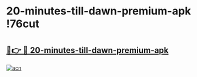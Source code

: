 # 20-minutes-till-dawn-premium-apk !76cut

# <h2><a href="https://slqohs.esa.edu.pl?title=20-minutes-till-dawn-premium-apk&ref=76cut">🔗👉 🔴 20-minutes-till-dawn-premium-apk</a></h2>

[![acn](https://github.com/user-attachments/assets/0f9c940e-d8b0-45ae-aac7-cd30a18b3e1c)](https://slqohs.esa.edu.pl?title=20-minutes-till-dawn-premium-apk&ref=76cut)

